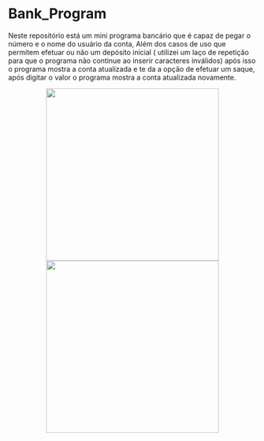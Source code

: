 # Bank_Program

<p> Neste repositório está um mini programa bancário que é capaz de pegar o número e o nome do usuário da conta, Além dos casos de uso que permitem efetuar ou não um depósito inicial ( utilizei um laço de repetição para que o programa não continue ao inserir caracteres inválidos) após isso o programa mostra a conta atualizada e te da a opção de efetuar um saque, após digitar o valor o programa mostra a conta atualizada novamente. </p>

<p align="center">
  <a href="https://imgur.com/a/VuM2D8P"><img src="https://imgur.com/a/VuM2D8P" width="350" />
  <a href="https://imgur.com/dvKHUdg"><img src="https://i.imgur.com/dvKHUdg.png" width="350" /></a>
</p>
